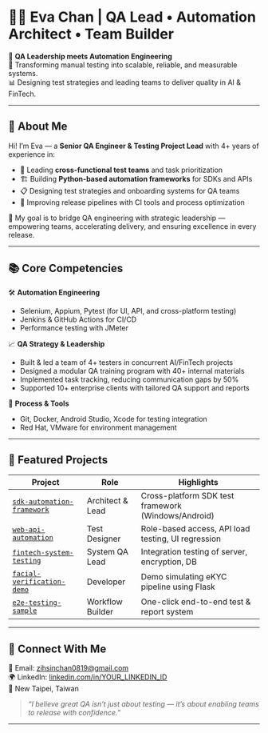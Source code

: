 # 👩‍💼 Eva Chan | QA Lead • Automation Architect • Team Builder

🧩 **QA Leadership meets Automation Engineering**  
🔧 Transforming manual testing into scalable, reliable, and measurable systems.  
📊 Designing test strategies and leading teams to deliver quality in AI & FinTech.

---

## 💼 About Me

Hi! I’m Eva — a **Senior QA Engineer & Testing Project Lead** with 4+ years of experience in:
- 🧭 Leading **cross-functional test teams** and task prioritization
- 🏗 Building **Python-based automation frameworks** for SDKs and APIs
- 📋 Designing test strategies and onboarding systems for QA teams
- 🔄 Improving release pipelines with CI tools and process optimization

🎯 My goal is to bridge QA engineering with strategic leadership — empowering teams, accelerating delivery, and ensuring excellence in every release.

---

## 📚 Core Competencies

🛠 **Automation Engineering**
- Selenium, Appium, Pytest (for UI, API, and cross-platform testing)
- Jenkins & GitHub Actions for CI/CD
- Performance testing with JMeter

📈 **QA Strategy & Leadership**
- Built & led a team of 4+ testers in concurrent AI/FinTech projects
- Designed a modular QA training program with 40+ internal materials
- Implemented task tracking, reducing communication gaps by 50%
- Supported 10+ enterprise clients with tailored QA support and reports

📂 **Process & Tools**
- Git, Docker, Android Studio, Xcode for testing integration
- Red Hat, VMware for environment management

---

## 📁 Featured Projects

| Project | Role | Highlights |
|--------|------|------------|
| [`sdk-automation-framework`](https://github.com/YOUR_USERNAME/sdk-automation-framework) | Architect & Lead | Cross-platform SDK test framework (Windows/Android) |
| [`web-api-automation`](https://github.com/YOUR_USERNAME/web-api-automation) | Test Designer | Role-based access, API load testing, UI regression |
| [`fintech-system-testing`](https://github.com/YOUR_USERNAME/fintech-system-testing) | System QA Lead | Integration testing of server, encryption, DB |
| [`facial-verification-demo`](https://github.com/YOUR_USERNAME/facial-verification-demo) | Developer | Demo simulating eKYC pipeline using Flask |
| [`e2e-testing-sample`](https://github.com/YOUR_USERNAME/e2e-testing-sample) | Workflow Builder | One-click end-to-end test & report system |

---

## 🔗 Connect With Me

📧 Email: zihsinchan0819@gmail.com  
🌍 LinkedIn: [linkedin.com/in/YOUR_LINKEDIN_ID](https://www.linkedin.com/in/YOUR_LINKEDIN_ID)  
📍 New Taipei, Taiwan

> *“I believe great QA isn’t just about testing — it’s about enabling teams to release with confidence.”*

---
